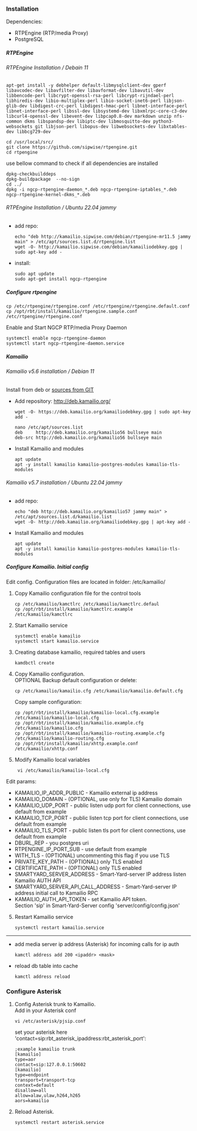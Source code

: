 ### Installation
Dependencies:
- RTPEngine (RTP/media Proxy)
- PostgreSQL


##### RTPEngine
###### RTPEngine Installation / Debain 11

```
apt-get install -y debhelper default-libmysqlclient-dev gperf libavcodec-dev libavfilter-dev libavformat-dev libavutil-dev libbencode-perl libcrypt-openssl-rsa-perl libcrypt-rijndael-perl libhiredis-dev libio-multiplex-perl libio-socket-inet6-perl libjson-glib-dev libdigest-crc-perl libdigest-hmac-perl libnet-interface-perl libnet-interface-perl libssl-dev libsystemd-dev libxmlrpc-core-c3-dev libcurl4-openssl-dev libevent-dev libpcap0.8-dev markdown unzip nfs-common dkms libspandsp-dev libiptc-dev libmosquitto-dev python3-websockets git libjson-perl libopus-dev libwebsockets-dev libxtables-dev libbcg729-dev
```

```
cd /usr/local/src/
git clone https://github.com/sipwise/rtpengine.git
cd rtpengine
```
use bellow command to check if all dependencies are installed
```
dpkg-checkbuilddeps
dpkg-buildpackage  --no-sign
cd ../
dpkg -i ngcp-rtpengine-daemon_*.deb ngcp-rtpengine-iptables_*.deb ngcp-rtpengine-kernel-dkms_*.deb 
```
###### RTPEngine Installation /  Ubuntu 22.04 jammy
* add repo:
    ```
    echo "deb http://kamailio.sipwise.com/debian/rtpengine-mr11.5 jammy  main" > /etc/apt/sources.list.d/rtpengine.list
    wget -O- http://kamailio.sipwise.com/debian/kamailiodebkey.gpg | sudo apt-key add -
    ```
* install:
  ```
  sudo apt update
  sudo apt-get install ngcp-rtpengine

##### Configure rtpengine
```
cp /etc/rtpengine/rtpengine.conf /etc/rtpengine/rtpengine.default.conf
cp /opt/rbt/install/kamailio/rtpengine.sample.conf /etc/rtpengine/rtpengine.conf
```

Enable and Start NGCP RTP/media Proxy Daemon
```
systemctl enable ngcp-rtpengine-daemon
systemctl start ngcp-rtpengine-daemon.service 
```

##### Kamailio
###### Kamailio v5.6 installation / Debian 11

Install from deb or [sources from GIT](https://kamailio.org/docs/tutorials/5.6.x/kamailio-install-guide-git/#kamailio-v53-install-guide)

* Add repository: http://deb.kamailio.org/
    ```
    wget -O- https://deb.kamailio.org/kamailiodebkey.gpg | sudo apt-key add -
    
    nano /etc/apt/sources.list
    deb     http://deb.kamailio.org/kamailio56 bullseye main
    deb-src http://deb.kamailio.org/kamailio56 bullseye main
    ```

* Install Kamailio and modules
    ```
    apt update
    apt -y install kamailio kamailio-postgres-modules kamailio-tls-modules
    ```

###### Kamailio v5.7 installation / Ubuntu 22.04 jammy
* add repo:
    ```
    echo "deb http://deb.kamailio.org/kamailio57 jammy main" > /etc/apt/sources.list.d/kamailio.list
    wget -O- http://deb.kamailio.org/kamailiodebkey.gpg | apt-key add -
    ```
* Install Kamailio and modules
    ```
    apt update
    apt -y install kamailio kamailio-postgres-modules kamailio-tls-modules
    ```  
##### Configure Kamailio. Initial config
Edit config. Configuration files are located in folder: /etc/kamailio/

1. Copy Kamailio configuration file for the control tools
    ```
    cp /etc/kamailio/kamctlrc /etc/kamailio/kamctlrc.defaul
    cp /opt/rbt/install/kamailio/kamctlrc.example /etc/kamailio/kamctlrc
    ```

2. Start Kamailio service
    ```
    systemctl enable kamailio
    systemctl start kamailio.service  
    ```

3. Creating database kamailio, required tables and users
    ```
    kamdbctl create
    ```   

4. Copy Kamailio configuration.  
   OPTIONAL Backup default configuration or delete:
    ```
    cp /etc/kamailio/kamailio.cfg /etc/kamailio/kamailio.default.cfg
    ```
   Copy sample configuration:
    ```
    cp /opt/rbt/install/kamailio/kamailio-local.cfg.example /etc/kamailio/kamailio-local.cfg
    cp /opt/rbt/install/kamailio/kamailio.example.cfg /etc/kamailio/kamailio.cfg
    cp /opt/rbt/install/kamailio/kamailio-routing.example.cfg /etc/kamailio/kamailio-routing.cfg
    cp /opt/rbt/install/kamailio/xhttp.example.conf /etc/kamailio/xhttp.conf
    ```
5. Modify Kamailio local variables
   ```
    vi /etc/kamailio/kamailio-local.cfg
   ```

Edit params:
* KAMAILIO_IP_ADDR_PUBLIC - Kamailio external ip address
* KAMAILIO_DOMAIN - (OPTIONAL, use only for TLS) Kamailio domain
* KAMAILIO_UDP_PORT - public listen udp port for client connections, use default from example
* KAMAILIO_TCP_PORT - public listen tcp port for client connections, use default from example
* KAMAILIO_TLS_PORT - public listen tls port for client connections, use default from example
* DBURL_REP - you postgres uri
* RTPENGINE_IP_PORT_SUB - use default from example
* WITH_TLS - (OPTIONAL) uncommenting this flag if you use TLS
* PRIVATE_KEY_PATH - (OPTIONAL) only TLS enabled
* CERTIFICATE_PATH - (OPTIONAL) only TLS enabled
* SMARTYARD_SERVER_ADDRESS - Smart-Yard-server IP address listen Kamailio AUTH API
* SMARTYARD_SERVER_API_CALL_ADDRESS - Smart-Yard-server IP address initial call to Kamailio RPC
* KAMAILIO_AUTH_API_TOKEN - set Kamailio API token.   
  Section 'sip' in Smart-Yard-Server config 'server/config/config.json'

5. Restart Kamailio service
    ```
    systemctl restart kamailio.service  
    ```
----

- add media server ip address (Asterisk) for incoming calls for ip auth
    ````
    kamctl address add 200 <ipaddr> <mask>
    ````
- reload db table into cache
    ````
    kamctl address reload
    ````
### Configure Asterisk
1. Config Asterisk trunk to Kamailio.  
   Add in your Asterisk conf
    ```
    vi /etc/asterisk/pjsip.conf   
    ```
   set your asterisk here 'contact=sip:rbt_asterisk_ipaddress:rbt_asterisk_port':

    ```
    ;example kamailio trunk
    [kamailio]
    type=aor
    contact=sip:127.0.0.1:50602
    [kamailio]
    type=endpoint
    transport=transport-tcp
    context=default
    disallow=all
    allow=alaw,ulaw,h264,h265
    aors=kamailio
    ```
2. Reload Asterisk.
    ```
    systemctl restart asterisk.service  
    ```